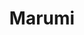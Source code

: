 ---
layout: place
title: Marumi
permalink: /new-york/new-york/marumi.html
stateAbbr: NY
stateName: New York
cityName: New York
seo:
  type: restaurant
  links: https://www.marumi.nyc/
place_id: ChIJM_hKtpFZwokRBMH-ozSrBNQ
photos:
  - name: >-
      places/ChIJM_hKtpFZwokRBMH-ozSrBNQ/photos/AeeoHcL1J4BtEj4qn5Aq_DqJ2hpZwUiyJKV4WbKMHtfAjqGwjXmD3xo9_Cts3jZQOYZ0aDFcwlVmOmSZMaT41ZsmZTuaZT9KNZksq7-3_vLvRJQjtMnRQaNoxmRgI3JvLPFIPQH3zDWpYh4vVojrtmPm9vO-V_foupuH5RIY2y2pz9lX6r1CZ2_U6GVyb0h8dSZPVavZYSqbPLFD9ojxQiQJBztI1C7L8dmcsDUYs3fMXX8gNTj6gAGf6A12ShDoItaJXr635bupr-ki-5lsVP0hAFaObQCs6DPYQfLjTxCviggCHoqSdhK9KczbPl5gBIA60iN207MXPcwsx5XF42tvrGRz8FBKwNuL5CPDAog_Ji3wTHRvBqu4p8b0fziF_qzmR66iBJeL0XqPlJLq72pcOpDVuq7FBvDxTH-zK_sDXbqnzg
    widthPx: 4800
    heightPx: 3840
    authorAttributions:
      - displayName: Nic Garcia
        uri: https://maps.google.com/maps/contrib/105601992699102170460
        photoUri: >-
          https://lh3.googleusercontent.com/a-/ALV-UjXcSq9plx4YrTqFmwFSTa3n-mJMSwp9TW62hId8Y2MnmIp4kFxo=s100-p-k-no-mo
    flagContentUri: >-
      https://www.google.com/local/imagery/report/?cb_client=maps_api_places.places_api&image_key=!1e10!2sCIHM0ogKEICAgMCwjPC3fQ&hl=en-US
    googleMapsUri: >-
      https://www.google.com/maps/place//data=!3m4!1e2!3m2!1sCIHM0ogKEICAgMCwjPC3fQ!2e10!4m2!3m1!1s0x89c25991b64af833:0xd404ab34a3fec104
  - name: >-
      places/ChIJM_hKtpFZwokRBMH-ozSrBNQ/photos/AeeoHcLKMv5Nd9AqbktDfIhcGcNw0ObVSmz_gMFVvGs0wPuOH0p6gxJPIOMFVae4Vzmut2n1wspTSNdO36KmoDdhIVhmWFpHdLJXYJN-JTXBvXrEkH-FvLRaKxWWPfdtBFwA-wmMz-KA-0ONL0jFs3s3WMrT1F5tnz1YV3RgKrbwVETMGylAzy7vXC9b92QJ2UmBbNlarQNLTpixiw50pwnvVyziUSi3cMwVnmt8rkQ5Nibee4w49b1y04KDCvnVtufbfObgAhLCToKtwwPzWv2E2qsO0SxJufzFge6l5gkXUoI0sLzJxoEvjEVOPKO203UlPwDtjQIu9Nn74jqL2pLVubCTgwfz1kvmsGgu-MeIcEE4wacb3HYPph1FUohARC_9F-oajkW6t4xnpVukXhfin49MdZKT7w1CRkSDXCj03bhB1DU
    widthPx: 3024
    heightPx: 3024
    authorAttributions:
      - displayName: Polly Anywhere
        uri: https://maps.google.com/maps/contrib/111236411195835908794
        photoUri: >-
          https://lh3.googleusercontent.com/a-/ALV-UjU3qsh_r-cRsyVbEwAQmQAs0UL3piO18-QZwTLFFoMFfYYV6P0=s100-p-k-no-mo
    flagContentUri: >-
      https://www.google.com/local/imagery/report/?cb_client=maps_api_places.places_api&image_key=!1e10!2sCIHM0ogKEICAgIC48MiO0gE&hl=en-US
    googleMapsUri: >-
      https://www.google.com/maps/place//data=!3m4!1e2!3m2!1sCIHM0ogKEICAgIC48MiO0gE!2e10!4m2!3m1!1s0x89c25991b64af833:0xd404ab34a3fec104
  - name: >-
      places/ChIJM_hKtpFZwokRBMH-ozSrBNQ/photos/AeeoHcJcJswwn4v9gjPKYgZ-Zj2N6OktbgbulPJ88u5K0l5esZG__HfkvyCGcn2n3sq5yGZ88CdYjra5rCfuX_6SHyY8Pyg54LhyDOQUsylj0LwJaMVRi7SPfPkdAkYu6jT-Uq4ZfyokfzSN9KBGkkfiIIRJAG2Uu6qV-xx7AHv8j1H7_LKwmaJloUk6j-Wc7dhcANLBoOnoTaXpgiEc3hF8YTwpPAjX8vPUiv2nVaLdtsB8g9OmxihpQTO-YEU6n2lORwuuYBZfZOv9pC5FCulYKAgkzm0CyDeE_McvU3WdSHAqaojeQz5tL7PyNR2rI9Jdqmfg4vUGoEoS1BPfd5qXS98uiswalFGh0J35uqQ9dJD2ccN6b20ond7ePDuVwMkQgINl1gboLizo5lZ719Kcq7GZ0Ee7tlu3kGFkYZ1-HmA
    widthPx: 3072
    heightPx: 4080
    authorAttributions:
      - displayName: Joe Schmeltzer
        uri: https://maps.google.com/maps/contrib/108575579017475201321
        photoUri: >-
          https://lh3.googleusercontent.com/a-/ALV-UjU_FzPLTe1-w-YcrbNGvgerCdruf7aFyZWnepdxBtq90_mMtZVA3w=s100-p-k-no-mo
    flagContentUri: >-
      https://www.google.com/local/imagery/report/?cb_client=maps_api_places.places_api&image_key=!1e10!2sCIHM0ogKEICAgMDwhIi6Bw&hl=en-US
    googleMapsUri: >-
      https://www.google.com/maps/place//data=!3m4!1e2!3m2!1sCIHM0ogKEICAgMDwhIi6Bw!2e10!4m2!3m1!1s0x89c25991b64af833:0xd404ab34a3fec104
  - name: >-
      places/ChIJM_hKtpFZwokRBMH-ozSrBNQ/photos/AeeoHcJYdibLMps7jn_Z-6h4E6eh7_xUHNZG1V1-jEvRLmXe7fXUhEqdJiVwlFE9G6xly5IH3jwZYn2EhLzc2nEH--9sFwa-chATiMePWmS_jtGx9x_tdQGzW9n4dMLCTq12e3oXb2-H3bKdB79qS7JERd3YNnjzyF4bK1nhOAW4ywavk0Sfk5mqsqQquouOumdu62DkvzJqm8Rj4QaHIurYIURaXGTnrRwmZ4F4hLabG1nH52Qb5xamPWKm5IH-BabbPUOMAGnjmwWb4xpY4GwqW1CqVWP35cb2sGgxIuIUZFKt9trNLuoR0rB975kJjfY__XYh1Z1Pd2tcw4yV0mM6Zd8bZN_C5C4Ku3bIg1OgeVqL4YY_u09AbDavgTZ4CWWajmCwOjvvM74TNAOUIqYCxIB6rB0q7i21gu_rBcBCTtTa7Wg
    widthPx: 3870
    heightPx: 4533
    authorAttributions:
      - displayName: Elizabeth T.
        uri: https://maps.google.com/maps/contrib/111923850605588499205
        photoUri: >-
          https://lh3.googleusercontent.com/a-/ALV-UjVJhawZtMvI507x9mKCEWna9Q_SjYUgB89gOKe3y5v2Xm4nyPABJw=s100-p-k-no-mo
    flagContentUri: >-
      https://www.google.com/local/imagery/report/?cb_client=maps_api_places.places_api&image_key=!1e10!2sCIHM0ogKEICAgICZ2IOLhgE&hl=en-US
    googleMapsUri: >-
      https://www.google.com/maps/place//data=!3m4!1e2!3m2!1sCIHM0ogKEICAgICZ2IOLhgE!2e10!4m2!3m1!1s0x89c25991b64af833:0xd404ab34a3fec104
  - name: >-
      places/ChIJM_hKtpFZwokRBMH-ozSrBNQ/photos/AeeoHcLfdC7ReaaPnb2Cx0h6bQImsZEdUIoEO7mHvIK9qlelxURPFcpH6vwcw-483V5u-EgbKVq5NDVixQk89j5chQ1yXbNI-9QG3-khaioXqBL6Sw9_gC5nCBclYhgFvvwTCOpJTE0pL0_CyRhtYo_mZh3Vla9CEZVZJmKNtMohT697bJORiF36P2R3g1JnM_jEr1Sg4YhiJq74HFeTBB4AgFekczHmYcID5KzCR1zB_yWDXMYj_1DLZmshpTITWF2h6dwEuahyIodSBSjcDbrwz9rF3m-LbTdurQd4cjW65BYzqsKL4J24m5Ju3eipbEbVZ1Ohp4iJ95p3ztT0SNIy2Ge_9BHNy2Xz5oVgeZAFzSBQSVqbFejFVewKx124D5XptPtC7DDpeDo9HJch4Vt02-MMfR42qk9xhecT7FDDrYI
    widthPx: 4032
    heightPx: 2268
    authorAttributions:
      - displayName: Elnur A
        uri: https://maps.google.com/maps/contrib/113875725709610600948
        photoUri: >-
          https://lh3.googleusercontent.com/a/ACg8ocIE5np4QpU5nnGEbQDfrxS2a_z3UCzNcgubvsQELDJ0--DF0A=s100-p-k-no-mo
    flagContentUri: >-
      https://www.google.com/local/imagery/report/?cb_client=maps_api_places.places_api&image_key=!1e10!2sCIHM0ogKEICAgICjpeXdVg&hl=en-US
    googleMapsUri: >-
      https://www.google.com/maps/place//data=!3m4!1e2!3m2!1sCIHM0ogKEICAgICjpeXdVg!2e10!4m2!3m1!1s0x89c25991b64af833:0xd404ab34a3fec104
  - name: >-
      places/ChIJM_hKtpFZwokRBMH-ozSrBNQ/photos/AeeoHcIDbEJcNx-qJx7swdeB4km9zjM0z9CLXtOH60HcMWYxwfJKzF6xyPXu5wYLXcDx0tpHdrJf_VvS4o6TzNX7upRjV_5G7VBmDRQDBnQQa79h469LVTpOgFwga91VAk8VuV0-93CJglpvnKrs1nUM_d4YPEnS033Ha8mJyzoTujUg7Zgjl_jLjivPDHPsM0zYd5EosXtYtCYB1ySrhVyHkmx8MUSnxis8MD0Hwou2pqF20hJL_lnK-sslydvnvx3TsbppXpoFIKUeAZFVrtLvKo1UiJHPCbs7njdzJWgcBSoX_4I3FSKuKVu7zyODe-e776lbLgD9JpKYSvHDdpCb6SK4VFJIOUvdQMigxoV87ZouaLiSPJRSOhaNEw4kaJxq27eK6H9hfHNmUA-I94psI-L1z_VVuiADXt75yQeZPovqawI
    widthPx: 3600
    heightPx: 4800
    authorAttributions:
      - displayName: Aaron Fregeau
        uri: https://maps.google.com/maps/contrib/118078509369791083184
        photoUri: >-
          https://lh3.googleusercontent.com/a-/ALV-UjVMECtPVQrNxPZtcCxq1YXWhAQn3tJWA95UfdkIlEyh8HWvcGM=s100-p-k-no-mo
    flagContentUri: >-
      https://www.google.com/local/imagery/report/?cb_client=maps_api_places.places_api&image_key=!1e10!2sCIHM0ogKEICAgMCIlbaamwE&hl=en-US
    googleMapsUri: >-
      https://www.google.com/maps/place//data=!3m4!1e2!3m2!1sCIHM0ogKEICAgMCIlbaamwE!2e10!4m2!3m1!1s0x89c25991b64af833:0xd404ab34a3fec104
  - name: >-
      places/ChIJM_hKtpFZwokRBMH-ozSrBNQ/photos/AeeoHcLWOEmb_-m68IVlxAe5W7iEkj-mLvzPFYxlLb8VSfBATnOyvcZqoPwukv4uBUw4VBdRSfUbP9Ws2eEN0Bg0X3hJg0ztKY-kSP1LyueFlZPC4__-Kh7KRBndHaFo-yrI7099k_usyar4Yq-9IfOcx7Oyk2buyAxsWCT3oCmN36WMgE4mPXxBW1rcY9ps8l2cyJH0HcS-nRlUAh5peW1bm11G9ZSZyCt39L4vTkcLxx4JmFbElOaGCFsWmFrqmcosVCWXOPiA-LNg5R154fej4q7NAh7rGX_z_kz2-lb0-a4xtQ_fvojuQJQo1dkgVCQezboBZXsi_pM4T6CLjkYVut2WIiCpaTR0lBI-vX9werLQDC6qPLqrpIBDGdsOFyuKs7XIhkfi18LSpvvnqXHSrnW3Sf6qCzjqyb3TVxgAFUw5h7U
    widthPx: 4032
    heightPx: 3024
    authorAttributions:
      - displayName: Solomon
        uri: https://maps.google.com/maps/contrib/104761206846258770618
        photoUri: >-
          https://lh3.googleusercontent.com/a/ACg8ocJx5QX-qxlEbYSCA2RewkkZFAiBgH3lHvublhKV0ZLKEOWTOA=s100-p-k-no-mo
    flagContentUri: >-
      https://www.google.com/local/imagery/report/?cb_client=maps_api_places.places_api&image_key=!1e10!2sCIHM0ogKEICAgICM_-b3rAE&hl=en-US
    googleMapsUri: >-
      https://www.google.com/maps/place//data=!3m4!1e2!3m2!1sCIHM0ogKEICAgICM_-b3rAE!2e10!4m2!3m1!1s0x89c25991b64af833:0xd404ab34a3fec104
  - name: >-
      places/ChIJM_hKtpFZwokRBMH-ozSrBNQ/photos/AeeoHcLn7X5bbUaXzkzXo-LqWl-wmc01cufmhF2MZ6moZ8OxpuNrWcmPpF47dleux6rk28gI4RtauqoUGauMVxV2FFFF221cb8XmkL1CzjerXpxBK7oUmAiuKZ5qw4VJ-W5hBlkQZ7lRsLk7fwtwOCAXebapJIv-OClGahScIOn8y862k_hu3IoKNZoKdlbEiNUGAnLJn0E8lnd-gSFjwF3Q21fjjQM7LvJlPRLNkBJM6NRpR2ADpVzkwiQ8USLNL65uZHIXc_JqzfpVlvGS-8fNL0IA9Idzbbgcsd6OBhUGPdcgAeTQSliJ5dnmjMpPDi6alhTHup6t8e8zdFqmoBpB9EQkcwqIhNPoKYXTYet1TGGD-bYKmRZ023gdPEEOi7Tsc3bOOgBkFE5EFYF_3mWI-LUye6A3QMrS8XbtePV3v7YDKPc
    widthPx: 3024
    heightPx: 4032
    authorAttributions:
      - displayName: Roland Herzog
        uri: https://maps.google.com/maps/contrib/108817578410276704853
        photoUri: >-
          https://lh3.googleusercontent.com/a-/ALV-UjWX3npleKknr3rVkVW9fq_6heERMSnDdMnmAKsR-edfl7I9Lr6D=s100-p-k-no-mo
    flagContentUri: >-
      https://www.google.com/local/imagery/report/?cb_client=maps_api_places.places_api&image_key=!1e10!2sCIHM0ogKEICAgIDDhdfdvgE&hl=en-US
    googleMapsUri: >-
      https://www.google.com/maps/place//data=!3m4!1e2!3m2!1sCIHM0ogKEICAgIDDhdfdvgE!2e10!4m2!3m1!1s0x89c25991b64af833:0xd404ab34a3fec104
  - name: >-
      places/ChIJM_hKtpFZwokRBMH-ozSrBNQ/photos/AeeoHcKlPngcXxfs4N-WDVfTNnoulkW-zBV6lw1sMY8zaYOO-cqIEj06WY6W9_DvxrBQp5MdLMq8GECQMBcGspX2cgbf0Jilix0KE2A_4v1fUGJpE4BgwH7PA60dC8eHGxWck-u3TZlNKm1UpRuGT2z3aAaqVpf4RQtoeleLTSLxZX52V_2ypy8nDy9m1D_dLN8eMgl4KslOC_BZXLxYqvtwAfM3xjxedplyjm0SOhjCY1bSC4CcPXLD4jPv1j_cfrSIsdWg-rOFPcedqWn1g0BFvqj4qbKBDdBpw2PArpk9te457ZYOCWs00qZ5B2ZJxUXq02CRI2XwsBZSQy7qcKnE559GEBp_HTJtBnKMpZKGfsdCSu4i4nl1ssVTDNQE4urljnTZ6-eDIu2-N6pneTznWmx90fFqhYcnqUChQHhYUiN-sKi-
    widthPx: 3024
    heightPx: 4032
    authorAttributions:
      - displayName: Sunny Kim
        uri: https://maps.google.com/maps/contrib/113953741999007726458
        photoUri: >-
          https://lh3.googleusercontent.com/a-/ALV-UjXfOBXQQ5k83RJuiRGIAlE9lc5bAx7KuptiufN9lye_SPkNwJ5l=s100-p-k-no-mo
    flagContentUri: >-
      https://www.google.com/local/imagery/report/?cb_client=maps_api_places.places_api&image_key=!1e10!2sCIHM0ogKEICAgIC47KaGrgE&hl=en-US
    googleMapsUri: >-
      https://www.google.com/maps/place//data=!3m4!1e2!3m2!1sCIHM0ogKEICAgIC47KaGrgE!2e10!4m2!3m1!1s0x89c25991b64af833:0xd404ab34a3fec104
  - name: >-
      places/ChIJM_hKtpFZwokRBMH-ozSrBNQ/photos/AeeoHcJ2e_R5eLWE-dhAfleB90kBNCov82Lyfr-FqZkaSlm1Jj2sVClVcPxddCDIA6ETHow5bGajdVOJ7ClwBSDaadI81t1kgtlWv7MINSXkatYjtKVk45U2QFGyyeCoFjCbLfUZPTOQJcXHOqb3SUkzLnpqReQbLeGhALDproVM3WGefp5yhOsvSrWtgTlpKPjD_GWm0RpWIHRT3tUi-yeqkxKlJvJsQJJUfDuWYWISjwrAzJGw-ulLTXgMS0Y2rITF76P9JE7OHCyyxXNoA8Zacy-WDDewRrYJusbtNwTs5k-x5LsijObamGJhdvXUJMdXxbN3XBVDuXISRsR3fVn4cskKnoLvI0_vOgeZ0Um3HINf0qrdZiYarTzIge4rBELKz7qZYZN_VXxfcF_TuhHnbH63qTosl4DI0NX63Su66qe6yw
    widthPx: 4080
    heightPx: 3072
    authorAttributions:
      - displayName: Yizhang Li
        uri: https://maps.google.com/maps/contrib/109557575706497117694
        photoUri: >-
          https://lh3.googleusercontent.com/a/ACg8ocJnLOr13V0xIEJVdYn6jyjFURTJNPLhPygZh77O1W2aBBDfXKlG=s100-p-k-no-mo
    flagContentUri: >-
      https://www.google.com/local/imagery/report/?cb_client=maps_api_places.places_api&image_key=!1e10!2sCIHM0ogKEICAgIDzg9f7Nw&hl=en-US
    googleMapsUri: >-
      https://www.google.com/maps/place//data=!3m4!1e2!3m2!1sCIHM0ogKEICAgIDzg9f7Nw!2e10!4m2!3m1!1s0x89c25991b64af833:0xd404ab34a3fec104
address: 546 LaGuardia Pl, New York, NY 10012, USA
street: 546 LaGuardia Pl
city: New York
state: NY
zip: '10012'
country: USA
neighborhood: null
latitude: '40.729014'
longitude: '-73.998421'
accessibility_options:
  wheelchairAccessibleParking: false
business_status: OPERATIONAL
name: Marumi
google_maps_links:
  directionsUri: >-
    https://www.google.com/maps/dir//''/data=!4m7!4m6!1m1!4e2!1m2!1m1!1s0x89c25991b64af833:0xd404ab34a3fec104!3e0
  placeUri: https://maps.google.com/?cid=15277524078525595908
  writeAReviewUri: >-
    https://www.google.com/maps/place//data=!4m3!3m2!1s0x89c25991b64af833:0xd404ab34a3fec104!12e1
  reviewsUri: >-
    https://www.google.com/maps/place//data=!4m4!3m3!1s0x89c25991b64af833:0xd404ab34a3fec104!9m1!1b1
  photosUri: >-
    https://www.google.com/maps/place//data=!4m3!3m2!1s0x89c25991b64af833:0xd404ab34a3fec104!10e5
primary_type: Japanese Restaurant
opening_hours:
  regular: null
  current: null
secondary_opening_hours:
  regular:
    weekdayDescriptions: null
    type: null
  current:
    weekdayDescriptions: null
    type: null
phone: (212) 979-7055
price_level: PRICE_LEVEL_MODERATE
price_range: $30 &ndash; $50
rating: '4.5'
rating_count: 0
website: https://www.marumi.nyc/
description: >-
  Experience Marumi in New York$$$Marumi in New York, NY, stands out as a
  relaxed Japanese restaurant offering fresh sushi and sashimi alongside small
  plates, sake, and wine, creating an inviting atmosphere for diners seeking
  authentic flavors. The spot highlights a variety of Japanese dishes like bento
  boxes and udon noodles, all prepared with high-quality ingredients that
  emphasize traditional techniques and balanced tastes. Its cozy interior and
  thoughtful menu selections make it a go-to choice for those exploring
  top-rated sushi options in the city. Additionally, the availability of outdoor
  seating and a selection of beverages adds to the appeal for casual meals or
  intimate gatherings. Whether you're in the mood for classic rolls or something
  more adventurous, Marumi delivers a memorable dining experience in the heart
  of sushi restaurants near you.
generative_summary: >-
  Experience Marumi in New York$$$Marumi in New York, NY, stands out as a
  relaxed Japanese restaurant offering fresh sushi and sashimi alongside small
  plates, sake, and wine, creating an inviting atmosphere for diners seeking
  authentic flavors. The spot highlights a variety of Japanese dishes like bento
  boxes and udon noodles, all prepared with high-quality ingredients that
  emphasize traditional techniques and balanced tastes. Its cozy interior and
  thoughtful menu selections make it a go-to choice for those exploring
  top-rated sushi options in the city. Additionally, the availability of outdoor
  seating and a selection of beverages adds to the appeal for casual meals or
  intimate gatherings. Whether you're in the mood for classic rolls or something
  more adventurous, Marumi delivers a memorable dining experience in the heart
  of sushi restaurants near you.
generative_disclosure: Summarized by AI using the Grok-3-Mini model.
reviews:
  - name: >-
      places/ChIJM_hKtpFZwokRBMH-ozSrBNQ/reviews/ChZDSUhNMG9nS0VJQ0FnSUNIdEo2X1JnEAE
    relativePublishTimeDescription: 2 months ago
    rating: 5
    text:
      text: >-
        Best sushi I've had in NY, which may not seem impressive given I haven't
        had much sushi here, but I've spent a life having a lot of great sushi
        in Seattle so my standards are high. I hadn't heard of this place, but
        we popped in for a late dinner.  Great space, very classy interior, just
        look at that picture, look how shiny and warm the wood looks. Anyway, I
        had some miso and split the Sushi & Sashimi for two with my dad. Not
        cheap, but well worth it for the quality, plus they don't skimp on the
        serving size. The fish was so good. Oh my god. The salmon?? The
        MACKEREL??? Probably added at least ten years to my life. Exceptional
        quality, the rolls too, all of it. All the staff were wonderful, they
        all said goodnight when we left. 10000/10. I'll be dreaming about it
        until I return.
      languageCode: en
    originalText:
      text: >-
        Best sushi I've had in NY, which may not seem impressive given I haven't
        had much sushi here, but I've spent a life having a lot of great sushi
        in Seattle so my standards are high. I hadn't heard of this place, but
        we popped in for a late dinner.  Great space, very classy interior, just
        look at that picture, look how shiny and warm the wood looks. Anyway, I
        had some miso and split the Sushi & Sashimi for two with my dad. Not
        cheap, but well worth it for the quality, plus they don't skimp on the
        serving size. The fish was so good. Oh my god. The salmon?? The
        MACKEREL??? Probably added at least ten years to my life. Exceptional
        quality, the rolls too, all of it. All the staff were wonderful, they
        all said goodnight when we left. 10000/10. I'll be dreaming about it
        until I return.
      languageCode: en
    authorAttribution:
      displayName: Siena WD
      uri: https://www.google.com/maps/contrib/115655251563415331928/reviews
      photoUri: >-
        https://lh3.googleusercontent.com/a-/ALV-UjXTUudE6octvXCNrBBh8yZh2jINqve2-hgxAHy4MZ-NzT9djEqM=s128-c0x00000000-cc-rp-mo-ba5
    publishTime: '2025-01-21T04:28:34.757172Z'
    flagContentUri: >-
      https://www.google.com/local/review/rap/report?postId=ChZDSUhNMG9nS0VJQ0FnSUNIdEo2X1JnEAE&d=17924085&t=1
    googleMapsUri: >-
      https://www.google.com/maps/reviews/data=!4m6!14m5!1m4!2m3!1sChZDSUhNMG9nS0VJQ0FnSUNIdEo2X1JnEAE!2m1!1s0x89c25991b64af833:0xd404ab34a3fec104
  - name: >-
      places/ChIJM_hKtpFZwokRBMH-ozSrBNQ/reviews/ChZDSUhNMG9nS0VJQ0FnTURJd00tYkxREAE
    relativePublishTimeDescription: a week ago
    rating: 5
    text:
      text: >-
        affordable & great quality sushi. love the sake & tea options. it’s
        always so relaxing and soothing in here, 10/10 recommend for date night
        with your significant other or with a friend :)
      languageCode: en
    originalText:
      text: >-
        affordable & great quality sushi. love the sake & tea options. it’s
        always so relaxing and soothing in here, 10/10 recommend for date night
        with your significant other or with a friend :)
      languageCode: en
    authorAttribution:
      displayName: Sarah Torres
      uri: https://www.google.com/maps/contrib/107348400351709154650/reviews
      photoUri: >-
        https://lh3.googleusercontent.com/a/ACg8ocJTVUA5m5kG94bk6yog3lMAGTuyopT1Qc4VzAFFhiybu4x5Vg=s128-c0x00000000-cc-rp-mo
    publishTime: '2025-04-06T04:21:52.202897Z'
    flagContentUri: >-
      https://www.google.com/local/review/rap/report?postId=ChZDSUhNMG9nS0VJQ0FnTURJd00tYkxREAE&d=17924085&t=1
    googleMapsUri: >-
      https://www.google.com/maps/reviews/data=!4m6!14m5!1m4!2m3!1sChZDSUhNMG9nS0VJQ0FnTURJd00tYkxREAE!2m1!1s0x89c25991b64af833:0xd404ab34a3fec104
  - name: >-
      places/ChIJM_hKtpFZwokRBMH-ozSrBNQ/reviews/ChdDSUhNMG9nS0VJQ0FnSUNQbWJ2T25RRRAB
    relativePublishTimeDescription: 4 months ago
    rating: 4
    text:
      text: >-
        Good quality sushi in a pleasant, unpretentious setting. The sashimi was
        fresh and tasty.
      languageCode: en
    originalText:
      text: >-
        Good quality sushi in a pleasant, unpretentious setting. The sashimi was
        fresh and tasty.
      languageCode: en
    authorAttribution:
      displayName: Young
      uri: https://www.google.com/maps/contrib/110159073597196075964/reviews
      photoUri: >-
        https://lh3.googleusercontent.com/a-/ALV-UjX-APKR1ERRdXpCV-u63CktsNoSUbDEhavE14-GM1iKWGXCPfimDA=s128-c0x00000000-cc-rp-mo-ba5
    publishTime: '2024-11-26T01:00:45.977566Z'
    flagContentUri: >-
      https://www.google.com/local/review/rap/report?postId=ChdDSUhNMG9nS0VJQ0FnSUNQbWJ2T25RRRAB&d=17924085&t=1
    googleMapsUri: >-
      https://www.google.com/maps/reviews/data=!4m6!14m5!1m4!2m3!1sChdDSUhNMG9nS0VJQ0FnSUNQbWJ2T25RRRAB!2m1!1s0x89c25991b64af833:0xd404ab34a3fec104
  - name: >-
      places/ChIJM_hKtpFZwokRBMH-ozSrBNQ/reviews/ChZDSUhNMG9nS0VJQ0FnSUNaMklPTGVnEAE
    relativePublishTimeDescription: a year ago
    rating: 5
    text:
      text: >-
        Walked in on a weekday for a post work dinner. I ordered the chirashi
        bowl and was pleasantly surprised with how much fit into this little
        bowl. The prices are about average for NYC, but the food is made well.
        The outside area is pretty cute too, but service was a bit limited out
        there.
      languageCode: en
    originalText:
      text: >-
        Walked in on a weekday for a post work dinner. I ordered the chirashi
        bowl and was pleasantly surprised with how much fit into this little
        bowl. The prices are about average for NYC, but the food is made well.
        The outside area is pretty cute too, but service was a bit limited out
        there.
      languageCode: en
    authorAttribution:
      displayName: Elizabeth T.
      uri: https://www.google.com/maps/contrib/111923850605588499205/reviews
      photoUri: >-
        https://lh3.googleusercontent.com/a-/ALV-UjVJhawZtMvI507x9mKCEWna9Q_SjYUgB89gOKe3y5v2Xm4nyPABJw=s128-c0x00000000-cc-rp-mo-ba5
    publishTime: '2023-09-03T19:44:36.273210Z'
    flagContentUri: >-
      https://www.google.com/local/review/rap/report?postId=ChZDSUhNMG9nS0VJQ0FnSUNaMklPTGVnEAE&d=17924085&t=1
    googleMapsUri: >-
      https://www.google.com/maps/reviews/data=!4m6!14m5!1m4!2m3!1sChZDSUhNMG9nS0VJQ0FnSUNaMklPTGVnEAE!2m1!1s0x89c25991b64af833:0xd404ab34a3fec104
  - name: >-
      places/ChIJM_hKtpFZwokRBMH-ozSrBNQ/reviews/ChZDSUhNMG9nS0VJQ0FnSURuMXRmQUZ3EAE
    relativePublishTimeDescription: 6 months ago
    rating: 5
    text:
      text: We like the unadon. Give it a try if you like sweet food.
      languageCode: en
    originalText:
      text: We like the unadon. Give it a try if you like sweet food.
      languageCode: en
    authorAttribution:
      displayName: Tian Nan
      uri: https://www.google.com/maps/contrib/103532642215171778666/reviews
      photoUri: >-
        https://lh3.googleusercontent.com/a-/ALV-UjU0boYoggY25Dt5004jO0P9nP06eBvgrYha0m358H128l1WNpoR=s128-c0x00000000-cc-rp-mo-ba5
    publishTime: '2024-10-05T16:06:25.934368Z'
    flagContentUri: >-
      https://www.google.com/local/review/rap/report?postId=ChZDSUhNMG9nS0VJQ0FnSURuMXRmQUZ3EAE&d=17924085&t=1
    googleMapsUri: >-
      https://www.google.com/maps/reviews/data=!4m6!14m5!1m4!2m3!1sChZDSUhNMG9nS0VJQ0FnSURuMXRmQUZ3EAE!2m1!1s0x89c25991b64af833:0xd404ab34a3fec104
review_summary: >-
  Insights from Recent Reviews$$$Visitors often praise the fresh and flavorful
  sushi at this spot, noting its great value and generous portions that make it
  a solid pick for affordable Japanese eats. Many appreciate the relaxing vibe
  and variety of sake and tea choices, which enhance the overall experience for
  casual outings or dates with friends. While some mention the service is warm
  and attentive, others highlight the unpretentious setting that keeps things
  approachable without skimping on quality. Overall, the consensus leans
  positive, with folks enjoying the well-made dishes that add a touch of
  excitement to their meals. If you're hunting for top-rated sushi places
  nearby, this location seems to hit the mark for a satisfying and enjoyable
  visit.
review_disclosure: Summarized by AI using the Grok-3-Mini model.
parking_options:
  valetParking: false
payment_options:
  acceptsDebitCards: true
  acceptsCashOnly: false
  acceptsNfc: true
allow_dogs: null
curbside_pickup: null
delivery: true
dine_in: true
good_for_children: true
good_for_groups: null
good_for_sports: false
live_music: null
menu_for_children: null
outdoor_seating: true
reservable: true
restroom: true
serves_beer: true
serves_breakfast: false
serves_brunch: null
serves_cocktails: null
serves_coffee: null
serves_dinner: true
serves_dessert: true
serves_lunch: true
serves_vegetarian_food: null
serves_wine: true
takeout: true
update_category: pro
places_description: >-
  Along with sushi, this Japanese joint offers bento boxes, udon noodles & other
  cooked fare.

---